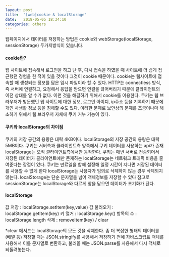 ```yaml
---
layout: post
title:  "[web]cookie & localStorage"
date:   2018-05-05 18:34:10
categories: others
---
```

웹페이지에서 데이터를 저장하는 방법은 cookie와 webStorage(localStorage, sessionStorage) 두가지방식이 있습니다.


#### **cookie란?**
웹 사이트에 접속해서 로그인을 하고 난 후, 다시 접속을 하였을 때 사이트에 더 쉽게 접근했던 경험을 한 적이 있을 것이다
그것이 cookie 때문이다. cookie는 웹사이트에 접속할 때 생성되는 정보를 담은 임시 파일이라 할 수 있다.
HTTP는 connectless 방식, 즉 서버에 연결하고, 요청해서 응답을 받으면 연결을 끊어버리기 때문에 클라이언트의 이전 상태를 알 수가 없다.
이런 것을 해결하기 위해서 cookie를 이용한다.
쿠키는 웹 브라우저가 방문했던 웹 사이트에 대한 정보, 로그인 아이디, ip주소 등을 기록하기 때문에 개인 사생활 정보 등을 침해할 수도 있다. 이러한 문제로 보안상의 문제를 조금이나마 해소하기 위해서
웹 브라우저 자체에 쿠키 거부 기능이 있다.


#### **쿠키와 localStorage의 차이점**
쿠키의 저장 공간의 용량은 대략 4KB이다.
localStorage의 저장 공간의 용량은 대략 5MB이다.
쿠키는 서버측과 클라이언트측 양쪽에서 쿠키 데이터를 사용하는 api가 존재
localStorage는 오직 클라이언트측에서만 동작한다.
쿠키는 매번 서버로 전송되어서 저장된 데이터가 클라이언트에만 존재하는 localStorage는 네트워크 트래픽 비용을 줄여준다는 장점이 있다.
쿠키는 만료일을 함께 설정해 일정 시간이 지나면 저장된 데이터를 사용할 수 없게 한다
localStorage는 사용자가 임의로 삭제하지 않는 경우 삭제되지 않는다.
localStorage는 단순 문자열을 넘어 객체정보를 저장할 수 있다
참고로 sessionStorage는 localStorage와 다르게 창을 닫으면 데이터가 초기화가 된다.

#### **localStorage**
값 저장 : localStorage.setItem(key,value)
값 불러오기 : localStorage.getItem(key)
키 열거 : localStorage.key()
항목의 수 : localStorage.length
삭제 : removeItem(key) / clear

*clear 메서드는 localStorage의 모든 것을 삭제한다.
좀 더 복잡한 형태의 데이터를(배열 등) 저장할 때는 JSON.stringify를 사용해서 저장하기 전에 자바스크립트 객체를 사용해서 이를 문자열로 변환하고,
 불러올 때는 JSON.parse를 사용해서 다시 객체로 되돌려놓는다.
